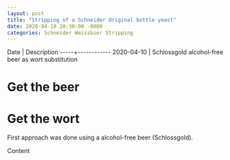 ```yaml
---
layout: post
title: "Stripping of a Schneider Original bottle yeast"
date: 2020-04-10 20:30:00 -0000
categories: Schneider Weissbier Stripping
---
```


Date | Description
-----+------------
2020-04-10 | Schlossgold alcohol-free beer as wort substitution


Get the beer
============


Get the wort
============


First approach was done using a alcohol-free beer (Schlossgold).


Content
